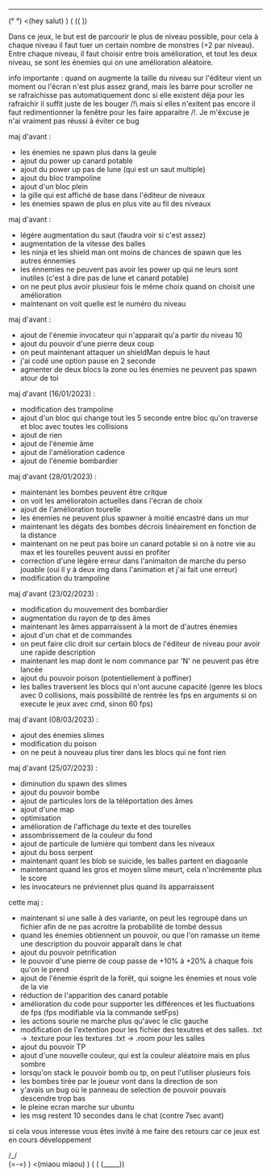  ___
(° °)  <(hey salut)
 ) (
(( ))

Dans ce jeux, le but est de parcourir le plus de niveau possible,
pour cela à chaque niveau il faut tuer un certain nombre de monstres
(+2 par niveau). Entre chaque niveau, il faut choisir entre trois amélioration,
et tout les deux niveau, se sont les énemies qui on une amélioration aléatoire.

info importante :
quand on augmente la taille du niveau sur l'éditeur
vient un moment ou l'écran n'est plus assez grand, mais
les barre pour scroller ne se rafraichisse pas automatiquement
donc si elle existent déja pour les rafraichir il suffit juste
de les bouger /!\ mais si elles n'exitent pas encore il faut
redimentionner la fenêtre pour les faire apparaitre /!\.
Je m'éxcuse je n'ai vraiment pas réussi à éviter ce bug


maj d'avant :
 - les énemies ne spawn plus dans la geule
 - ajout du power up canard potable
 - ajout du power up pas de lune (qui est un saut multiple)
 - ajout du bloc trampoline
 - ajout d'un bloc plein
 - la gille qui est affiché de base dans l'éditeur de niveaux
 - les énemies spawn de plus en plus vite au fil des niveaux

maj d'avant :
 - légère augmentation du saut (faudra voir si c'est assez)
 - augmentation de la vitesse des balles
 - les ninja et les shield man ont moins de chances de spawn
   que les autres énnemies
 - les énnemies ne peuvent pas avoir les power up qui ne leurs sont inutiles
   (c'est à dire pas de lune et canard potable)
 - on ne peut plus avoir plusieur fois le même choix quand
   on choisit une amélioration
 - maintenant on voit quelle est le numéro du niveau

maj d'avant :
 - ajout de l'énemie invocateur qui n'apparait qu'a partir du niveau 10
 - ajout du pouvoir d'une pierre deux coup
 - on peut maintenant attaquer un shieldMan depuis le haut
 - j'ai codé une option pause en 2 seconde
 - agmenter de deux blocs la zone ou les énemies ne peuvent pas spawn atour de toi

maj d'avant (16/01/2023) :
 - modification des trampoline
 - ajout d'un bloc qui change tout les 5 seconde entre bloc qu'on traverse
   et bloc avec toutes les collisions
 - ajout de rien
 - ajout de l'énemie âme
 - ajout de l'amélioration cadence
 - ajout de l'énemie bombardier

maj d'avant (28/01/2023) :
 - maintenant les bombes peuvent être critque
 - on voit les amélioratoin actuelles dans l'écran de choix
 - ajout de l'amélioration tourelle
 - les énemies ne peuvent plus spawner à moitié encastré dans un mur
 - maintenant les dégats des bombes décrois linéairement en fonction
   de la distance
 - maintenant on ne peut pas boire un canard potable si on à notre vie au max
   et les tourelles peuvent aussi en profiter
 - correction d'une légère erreur dans l'animaiton de marche du perso
   jouable (oui il y à deux img dans l'animation et j'ai fait une erreur)
 - modification du trampoline

maj d'avant (23/02/2023) :
 - modification du mouvement des bombardier
 - augmentation du rayon de tp des âmes
 - maintenant les âmes apparraissent à la mort de d'autres énemies
 - ajout d'un chat et de commandes
 - on peut faire clic droit sur certain blocs de l'éditeur de niveau
   pour avoir une rapide description
 - maintenant les map dont le nom commance par 'N' ne peuvent pas être lancée
 - ajout du pouvoir poison (potentiellement à poffiner)
 - les balles traversent les blocs qui n'ont aucune capacité (genre les blocs avec 0
   collisions, mais possibilité de rentrée les fps en arguments si on execute le jeux
   avec cmd, sinon 60 fps)

maj d'avant (08/03/2023) :
 - ajout des énemies slimes
 - modification du poison
 - on ne peut à nouveau plus tirer dans les blocs qui ne font rien

maj d'avant (25/07/2023) :
 - diminution du spawn des slimes
 - ajout du pouvoir bombe
 - ajout de particules lors de la téléportation des âmes
 - ajout d'une map
 - optimisation
 - amélioration de l'affichage du texte et des tourelles
 - assombrissement de la couleur du fond
 - ajout de particule de lumière qui tombent dans les niveaux
 - ajout du boss serpent
 - maintenant quant les blob se suicide, les balles partent en diagoanle
 - maintenant quand les gros et moyen slime meurt, cela n'incrémente plus le score
 - les invocateurs ne préviennet plus quand ils apparraissent

cette maj :
 - maintenant si une salle à des variante, on peut les regroupé dans un fichier
   afin de ne pas acroitre la probabilité de tombé dessus 
 - quand les énemies obtiennent un pouvoir, ou que l'on ramasse un iteme
   une description du pouvoir apparaît dans le chat
 - ajout du pouvoir petrification
 - le pouvoir d'une pierre de coup passe de +10% à +20% à chaque
   fois qu'on le prend
 - ajout de l'énemie ésprit de la forêt, qui soigne les énemies et nous vole de la vie
 - réduction de l'apparition des canard potable
 - amélioration du code pour supporter les différences et les fluctuations de fps
   (fps modifiable via la commande setFps)
 - les actions sourie ne marche plus qu'avec le clic gauche
 - modification de l'extention pour les fichier des texutres et des salles.
   .txt -> .texture pour les textures
   .txt -> .room pour les salles
 - ajout du pouvoir TP
 - ajout d'une nouvelle couleur, qui est la couleur aléatoire mais en plus sombre
 - lorsqu'on stack le pouvoir bomb ou tp, on peut l'utiliser plusieurs fois
 - les bombes tirée par le joueur vont dans la direction de son
 - y'avais un bug où le panneau de selection de pouvoir pouvais descendre trop bas
 - le pleine ecran marche sur ubuntu
 - les msg restent 10 secondes dans le chat (contre 7sec avant)


si cela vous interesse vous êtes invité à me faire des retours
car ce jeux est en cours développement





































 /\_/\
(=*-*=) )  <(miaou miaou)
 )   ( (
(_____))